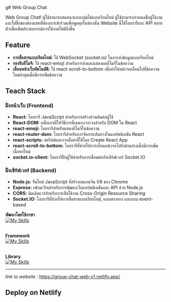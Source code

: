 g# Web Group Chat

Web Group Chat! ผู้ใช้สามารถสนทนาแบบกลุ่มได้แบบเรียลไทม์ ผู้ใช้สามารถกำหนดชื่อผู้ใช้งานและใส่ชื่อของห้องแชทที่ต้องการเข้าร่วมเพื่อพูดคุยในห้องนั้น Website นี้ใช้ไลบรารีและ API หลายตัวเพื่อเพิ่มประสบการณ์การใช้งานให้ดียิ่งขึ้น

## Feature

- **การสื่อสารแบบเรียลไทม์:** ใช้ WebSocket (socket.io) ในการส่งข้อมูลแบบเรียลไทม์
- **รองรับอีโมจิ:** ใช้ react-emoji สำหรับการส่งและแสดงผลอีโมจิในข้อความ
- **เลื่อนหน้าเว็บอัตโนมัติ:** ใช้ react-scroll-to-bottom เพื่อทำให้หน้าจอเลื่อนไปที่ข้อความใหม่ล่าสุดเมื่อมีการเพิ่มข้อความ

## Teach Stack

### ฝั่งหน้าเว็บ (Frontend)

- **React:** ไลบรารี JavaScript สำหรับการสร้างส่วนติดต่อผู้ใช้
- **React-DOM:** แพ็กเกจที่ให้วิธีการที่เฉพาะเจาะจงสำหรับ DOM ใน React
- **react-emoji:** ไลบรารีสำหรับแสดงอีโมจิในข้อความ
- **react-router-dom:** ไลบรารีสำหรับการจัดการเส้นทางในแอปพลิเคชัน React
- **react-scripts:** สคริปต์และการตั้งค่าที่ใช้โดย Create React App
- **react-scroll-to-bottom:** ไลบรารีที่ช่วยให้การเลื่อนหน้าจอไปยังด้านล่างเมื่อมีการเพิ่มเนื้อหาใหม่
- **socket.io-client:** ไลบรารีฝั่งผู้ใช้สำหรับการเชื่อมต่อกับเซิร์ฟเวอร์ Socket.IO

### ฝั่งเซิร์ฟเวอร์ (Backend)

- **Node.js:** รันไทม์ JavaScript ที่สร้างบนเอนจิน V8 ของ Chrome
- **Express:** เฟรมเวิร์คสำหรับการพัฒนาเว็บแอปพลิเคชันและ API ด้วย Node.js
- **CORS:** มิดเดิลแวร์สำหรับการเปิดใช้งาน Cross-Origin Resource Sharing
- **Socket.IO:** ไลบรารีที่ช่วยให้การสื่อสารแบบเรียลไทม์, แบบสองทาง และแบบ event-based

**พัฒนาโดยใช้ภาษา**
<br />
[![My Skills](https://skillicons.dev/icons?i=html,css,js)](https://skillicons.dev)
<br />
<br />

**Framework**
<br />
[![My Skills](https://skillicons.dev/icons?i=tailwind)](https://skillicons.dev)
<br />
<br />

**Library**
<br />
[![My Skills](https://skillicons.dev/icons?i=react)](https://skillicons.dev)
<hr>

*link to website* : https://group-chat-web-v1.netlify.app/



## Deploy on Netlify
